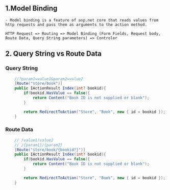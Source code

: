 ## 1.Model Binding
    - Model binding is a feature of asp.net core that reads values from http requests and pass them as arguments to the action method.

```Text
HTTP Request => Routing => Model Binding (Form Fields, Request body, Route Data, Query String parameters) => Controler
```

## 2. Query String vs Route Data

### Query String
```C#
    //?param1=value1&param2=value2
    [Route("store/book")]
    public IActionResult Index(int? bookid){     
        if(bookid.HasValue == false){
            return Content("Book ID is not supplied or blank");
        }

        return RedirectToAction("Store", "Book", new { id = bookid });
    }
```

### Route Data
```C#
    // /value1/value2
    // /{param1}/{param2}
    [Route("store/book/{bookid?}")]
    public IActionResult Index(int? bookid){
        if(bookid.HasValue == false){
            return Content("Book ID is not supplied or blank");
        }

        return RedirectToAction("Store", "Book", new { id = bookid });
    }
```
